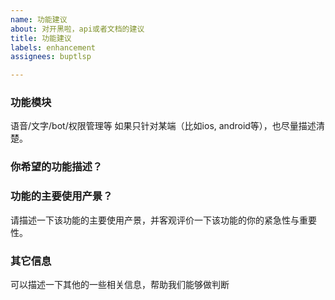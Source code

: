 ```yaml
---
name: 功能建议
about: 对开黑啦，api或者文档的建议
title: 功能建议
labels: enhancement
assignees: buptlsp

---
```


###  功能模块
语音/文字/bot/权限管理等
如果只针对某端（比如ios, android等），也尽量描述清楚。

###  你希望的功能描述？

### 功能的主要使用产景？
请描述一下该功能的主要使用产景，并客观评价一下该功能的你的紧急性与重要性。

### 其它信息
可以描述一下其他的一些相关信息，帮助我们能够做判断
